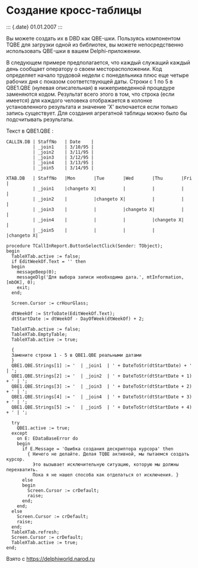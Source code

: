 Создание кросс-таблицы
======================

::: {.date}
01.01.2007
:::

Вы можете создать их в DBD как QBE-шки. Пользуясь компонентом TQBE для
загрузки одной из библиотек, вы можете непосредственно использовать
QBE-шки в вашем Delphi-приложении.

В следующем примере предполагается, что каждый служащий каждый день
сообщает оператору о своем месторасположении. Код определяет начало
трудовой недели с понедельника плюс еще четыре рабочих дня с показом
соответствующей даты. Строки с 1 по 5 в QBE1.QBE (нулевая описательная)
в нижеприведенной процедуре заменяются кодом. Результат всего этого в
том, что строка (если имеется) для каждого человека отображается в
колонке установленного результата и значение \'X\' включается если
только запись существует. Для создания агрегатной таблицы можно было бы
подсчитывать результаты.

Текст в QBE1.QBE :

    CALLIN.DB | StaffNo   | Date    |
              | _join1    | 3/10/95 |
              | _join2    | 3/11/95 |
              | _join3    | 3/12/95 |
              | _join4    | 3/13/95 |
              | _join5    | 3/14/95 |

    XTAB.DB   | StaffNo   |Mon       |Tue       |Wed       |Thu       |Fri       |
              | _join1    |changeto X|          |          |          |          |
              | _join2    |          |changeto X|          |          |          |
              | _join3    |          |          |changeto X|          |          |
              | _join4    |          |          |          |changeto X|          |
              | _join5    |          |          |          |          |changeto X|

    procedure TCallInReport.ButtonSelectClick(Sender: TObject);
    begin
      TableXTab.active := false;
      if EditWeekOf.Text = '' then
      begin
        messageBeep(0);
        messageDlg('Для выбора записи необходима дата.', mtInformation, [mbOK], 0);
        exit;
      end;
     
      Screen.Cursor := crHourGlass;
     
      dtWeekOf := StrToDate(EditWeekOf.Text);
      dtStartDate := dtWeekOf - DayOfWeek(dtWeekOf) + 2;
     
      TableXTab.active := false;
      TableXTab.EmptyTable;
      TableXTab.active := true;
     
      {
      Замените строки 1 - 5 в QBE1.QBE реальными датами
      }
      QBE1.QBE.Strings[1] := '  | _join1  | ' + DateToStr(dtStartDate) + ' | ';
      QBE1.QBE.Strings[2] := '  | _join2  | ' + DateToStr(dtStartDate + 1) + ' | ';
      QBE1.QBE.Strings[3] := '  | _join3  | ' + DateToStr(dtStartDate + 2) + ' | ';
      QBE1.QBE.Strings[4] := '  | _join4  | ' + DateToStr(dtStartDate + 3) + ' | ';
      QBE1.QBE.Strings[5] := '  | _join5  | ' + DateToStr(dtStartDate + 4) + ' | ';
     
      try
        QBE1.active := true;
      except
        on E: EDataBaseError do
        begin
          if E.Message = 'Ошибка создания дескриптора курсора' then
            { Ничего не делайте. Делая TQBE активной, мы пытаемся создать курсор.
              Это вызывает исключительную ситуацию, которую мы должны перехватить.
              Пока я не нашел способа как отделаться от исключения. }
          else
          begin
            Screen.Cursor := crDefault;
            raise;
          end;
        end;
      else
        Screen.Cursor := crDefault;
        raise;
      end;
      TableXTab.refresh;
      Screen.Cursor := crDefault;
      TableXTab.active := true;
    end;

Взято с <https://delphiworld.narod.ru>
